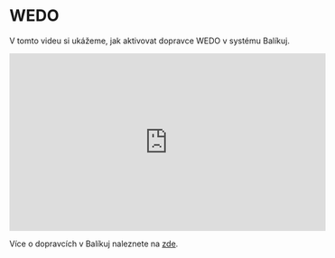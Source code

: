 ﻿---
sidebar_position: 1
---



# WEDO

V tomto videu si ukážeme, jak aktivovat dopravce WEDO v systému Balíkuj.



<iframe width="560" height="315" src="https://www.youtube.com/embed/nfjlNu6dwnc?si=UCqktZqe5qTwxaJM" title="YouTube video player" frameborder="0" allow="accelerometer; autoplay; clipboard-write; encrypted-media; gyroscope; picture-in-picture; web-share" referrerpolicy="strict-origin-when-cross-origin" allowfullscreen></iframe>


Více o dopravcích v Balíkuj naleznete na [zde](/docs/carrier/intro).


